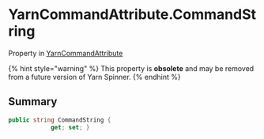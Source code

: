 # YarnCommandAttribute.CommandString

Property in [YarnCommandAttribute](/docs/api/csharp/yarn.unity.yarncommandattribute.md)

{% hint style="warning" %}
This property is <b>obsolete</b> and may be removed from a future version of Yarn Spinner.
{% endhint %}

## Summary



```csharp
public string CommandString {
            get; set; }
```

